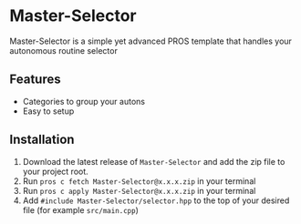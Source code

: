 # Master-Selector
Master-Selector is a simple yet advanced PROS template that handles your autonomous routine selector

## Features
- Categories to group your autons
- Easy to setup

## Installation
1. Download the latest release of `Master-Selector` and add the zip file to your project root.
2. Run `pros c fetch Master-Selector@x.x.x.zip` in your terminal
3. Run `pros c apply Master-Selector@x.x.x.zip` in your terminal
4. Add `#include Master-Selector/selector.hpp` to the top of your desired file (for example `src/main.cpp`)
